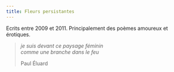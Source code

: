 ```yaml
---
title: Fleurs persistantes
---
```


Ecrits entre 2009 et 2011. Principalement des poèmes amoureux et érotiques.
<br>
<blockquote class="blockquote text-right">
  <p><em>je suis devant ce paysage féminin<br>
  comme une branche dans le feu </em></p>
  <footer class="blockquote-footer">Paul Éluard</footer>
</blockquote>
